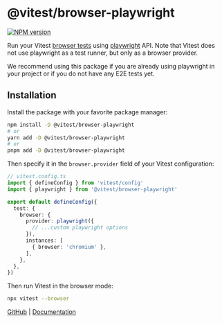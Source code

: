 # @vitest/browser-playwright

[![NPM version](https://img.shields.io/npm/v/@vitest/browser-playwright?color=a1b858&label=)](https://www.npmjs.com/package/@vitest/browser-playwright)

Run your Vitest [browser tests](https://vitest.dev/guide/browser/) using [playwright](https://playwright.dev/docs/api/class-playwright) API. Note that Vitest does not use playwright as a test runner, but only as a browser provider.

We recommend using this package if you are already using playwright in your project or if you do not have any E2E tests yet.

## Installation

Install the package with your favorite package manager:

```sh
npm install -D @vitest/browser-playwright
# or
yarn add -D @vitest/browser-playwright
# or
pnpm add -D @vitest/browser-playwright
```

Then specify it in the `browser.provider` field of your Vitest configuration:

```ts
// vitest.config.ts
import { defineConfig } from 'vitest/config'
import { playwright } from '@vitest/browser-playwright'

export default defineConfig({
  test: {
    browser: {
      provider: playwright({
        // ...custom playwright options
      }),
      instances: [
        { browser: 'chromium' },
      ],
    },
  },
})
```

Then run Vitest in the browser mode:

```sh
npx vitest --browser
```

[GitHub](https://github.com/vitest-dev/vitest/tree/main/packages/browser-playwright) | [Documentation](https://vitest.dev/guide/browser/playwright)
